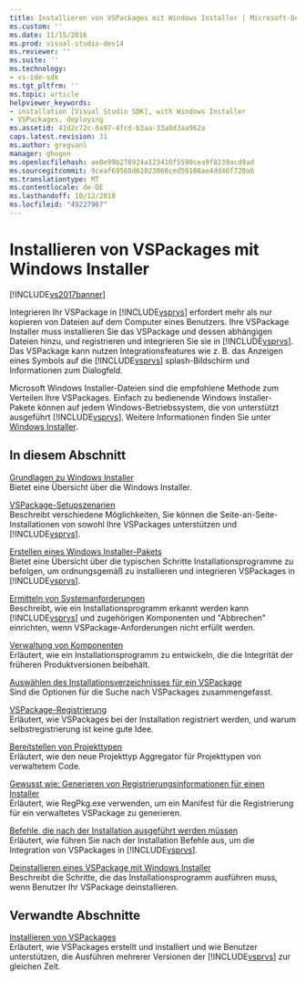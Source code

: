 ```yaml
---
title: Installieren von VSPackages mit Windows Installer | Microsoft-Dokumentation
ms.custom: ''
ms.date: 11/15/2016
ms.prod: visual-studio-dev14
ms.reviewer: ''
ms.suite: ''
ms.technology:
- vs-ide-sdk
ms.tgt_pltfrm: ''
ms.topic: article
helpviewer_keywords:
- installation [Visual Studio SDK], with Windows Installer
- VSPackages, deploying
ms.assetid: 41d2c72c-0a97-4fcd-b3aa-33a8d3aa962a
caps.latest.revision: 31
ms.author: gregvanl
manager: ghogen
ms.openlocfilehash: ae0e99b278924a123410f5590cea9f8239acd9ad
ms.sourcegitcommit: 9ceaf69568d61023868ced59108ae4dd46f720ab
ms.translationtype: MT
ms.contentlocale: de-DE
ms.lasthandoff: 10/12/2018
ms.locfileid: "49227967"
---
```

# <a name="installing-vspackages-with-windows-installer"></a>Installieren von VSPackages mit Windows Installer
[!INCLUDE[vs2017banner](../../includes/vs2017banner.md)]

Integrieren Ihr VSPackage in [!INCLUDE[vsprvs](../../includes/vsprvs-md.md)] erfordert mehr als nur kopieren von Dateien auf dem Computer eines Benutzers. Ihre VSPackage Installer muss installieren Sie das VSPackage und dessen abhängigen Dateien hinzu, und registrieren und integrieren Sie sie in [!INCLUDE[vsprvs](../../includes/vsprvs-md.md)]. Das VSPackage kann nutzen Integrationsfeatures wie z. B. das Anzeigen eines Symbols auf die [!INCLUDE[vsprvs](../../includes/vsprvs-md.md)] splash-Bildschirm und Informationen zum Dialogfeld.  
  
 Microsoft Windows Installer-Dateien sind die empfohlene Methode zum Verteilen Ihre VSPackages. Einfach zu bedienende Windows Installer-Pakete können auf jedem Windows-Betriebssystem, die von unterstützt ausgeführt [!INCLUDE[vsprvs](../../includes/vsprvs-md.md)]. Weitere Informationen finden Sie unter [Windows Installer](http://msdn.microsoft.com/en-us/121be21b-b916-43e2-8f10-8b080516d2a0).  
  
## <a name="in-this-section"></a>In diesem Abschnitt  
 [Grundlagen zu Windows Installer](../../extensibility/internals/windows-installer-basics.md)  
 Bietet eine Übersicht über die Windows Installer.  
  
 [VSPackage-Setupszenarien](../../extensibility/internals/vspackage-setup-scenarios.md)  
 Beschreibt verschiedene Möglichkeiten, Sie können die Seite-an-Seite-Installationen von sowohl Ihre VSPackages unterstützen und [!INCLUDE[vsprvs](../../includes/vsprvs-md.md)].  
  
 [Erstellen eines Windows Installer-Pakets](../../extensibility/internals/authoring-a-windows-installer-package.md)  
 Bietet eine Übersicht über die typischen Schritte Installationsprogramme zu befolgen, um ordnungsgemäß zu installieren und integrieren VSPackages in [!INCLUDE[vsprvs](../../includes/vsprvs-md.md)].  
  
 [Ermitteln von Systemanforderungen](../../extensibility/internals/detecting-system-requirements.md)  
 Beschreibt, wie ein Installationsprogramm erkannt werden kann [!INCLUDE[vsprvs](../../includes/vsprvs-md.md)] und zugehörigen Komponenten und "Abbrechen" einrichten, wenn VSPackage-Anforderungen nicht erfüllt werden.  
  
 [Verwaltung von Komponenten](../../extensibility/internals/component-management.md)  
 Erläutert, wie ein Installationsprogramm zu entwickeln, die die Integrität der früheren Produktversionen beibehält.  
  
 [Auswählen des Installationsverzeichnisses für ein VSPackage](../../extensibility/internals/choosing-the-installation-directory-for-a-vspackage.md)  
 Sind die Optionen für die Suche nach VSPackages zusammengefasst.  
  
 [VSPackage-Registrierung](../../extensibility/internals/vspackage-registration.md)  
 Erläutert, wie VSPackages bei der Installation registriert werden, und warum selbstregistrierung ist keine gute Idee.  
  
 [Bereitstellen von Projekttypen](../../extensibility/internals/deploying-project-types.md)  
 Erläutert, wie den neue Projekttyp Aggregator für Projekttypen von verwaltetem Code.  
  
 [Gewusst wie: Generieren von Registrierungsinformationen für einen Installer](../../extensibility/internals/how-to-generate-registry-information-for-an-installer.md)  
 Erläutert, wie RegPkg.exe verwenden, um ein Manifest für die Registrierung für ein verwaltetes VSPackage zu generieren.  
  
 [Befehle, die nach der Installation ausgeführt werden müssen](../../extensibility/internals/commands-that-must-be-run-after-installation.md)  
 Erläutert, wie führen Sie nach der Installation Befehle aus, um die Integration von VSPackages in [!INCLUDE[vsprvs](../../includes/vsprvs-md.md)].  
  
 [Deinstallieren eines VSPackage mit Windows Installer](../../extensibility/internals/uninstalling-a-vspackage-with-windows-installer.md)  
 Beschreibt die Schritte, die das Installationsprogramm ausführen muss, wenn Benutzer Ihr VSPackage deinstallieren.  
  
## <a name="related-sections"></a>Verwandte Abschnitte  
 [Installieren von VSPackages](../../misc/installing-vspackages.md)  
 Erläutert, wie VSPackages erstellt und installiert und wie Benutzer unterstützen, die Ausführen mehrerer Versionen der [!INCLUDE[vsprvs](../../includes/vsprvs-md.md)] zur gleichen Zeit.

